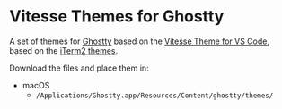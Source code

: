 # Vitesse Themes for Ghostty

A set of themes for [Ghostty](https://mitchellh.com/ghostty) based on the [Vitesse Theme for VS Code](https://github.com/antfu/vscode-theme-vitesse), based on the [iTerm2 themes](https://github.com/HiDeoo/iTerm2-theme-vitesse).

Download the files and place them in:

- macOS
  - `/Applications/Ghostty.app/Resources/Content/ghostty/themes/`
